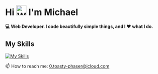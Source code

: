 # Hi <img src="https://raw.githubusercontent.com/Tarikul-Islam-Anik/Animated-Fluent-Emojis/master/Emojis/Hand%20gestures/Waving%20Hand.png" alt="Waving Hand" width="32" height="32" /> I'm Michael 
**:computer: Web Developer. 
I code beautifully simple things, and I :hearts: what I do.**

## My Skills

[![My Skills](https://skillicons.dev/icons?i=react,nodejs,javascript,html,css,sass,bootstrap,jquery,mongodb,aws,php,photoshop)](https://elitewebmaster.com)

📫 How to reach me: 0.toasty-phaser@icloud.com


<!--
**elitewebmaster/elitewebmaster** is a ✨ _special_ ✨ repository because its `README.md` (this file) appears on your GitHub profile.

Here are some ideas to get you started:

- 🔭 I’m currently working on ...
- 🌱 I’m currently learning ...
- 👯 I’m looking to collaborate on ...
- 🤔 I’m looking for help with ...
- 💬 Ask me about ...
- 📫 How to reach me: 0.toasty-phaser@icloud.com
- 😄 Pronouns: ...
- ⚡ Fun fact: ...
-->
